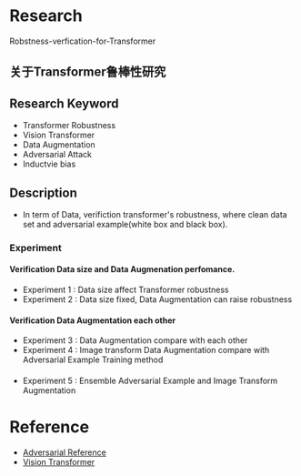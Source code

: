 # Research
Robstness-verfication-for-Transformer

## 关于Transformer鲁棒性研究 

## Research Keyword
- Transformer Robustness
- Vision Transformer
- Data Augmentation
- Adversarial Attack
- Inductvie bias

## Description
- In term of Data, verifiction transformer's robustness, where clean data set and adversarial example(white box and black box).

### Experiment
#### Verification Data size and Data Augmenation perfomance.
- Experiment 1 : Data size affect Transformer robustness
- Experiment 2 : Data size fixed, Data Augmentation can raise robustness

#### Verification Data Augmentation each other
- Experiment 3 : Data Augmentation compare with each other
- Experiment 4 : Image transform Data Augmentation compare with Adversarial Example Training method

#### 
- Experiment 5 : Ensemble Adversarial Example and Image Transform Augmentation


# Reference
- <a href='https://github.com/LEEJONGHEON/Adversarial-reference/blob/main/README.md'>Adversarial Reference</a>
- <a href='https://github.com/LEEJONGHEON/Vision-Transformer'>Vision Transformer</a>


